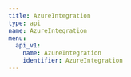 ```yaml
---
title: AzureIntegration
type: api
name: AzureIntegration
menu:
  api_v1:
    name: AzureIntegration
    identifier: AzureIntegration
---
```

